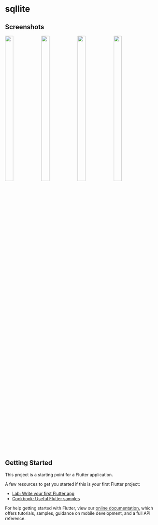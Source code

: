 # sqllite

## Screenshots
<p float="center">
<img src="https://user-images.githubusercontent.com/96433134/182393449-e24bef00-d83a-4ca3-83e8-d12d615fd5f5.jpg" width=23% height=35%>
<img src="https://user-images.githubusercontent.com/96433134/182393454-8993a182-8790-45c9-85f0-8349b4cb4d5f.jpg" width=23% height=35%>
<img src="https://user-images.githubusercontent.com/96433134/182393461-425ed55f-14fa-42e8-94ce-151ece5d5a13.jpg" width=23% height=35%>

<img src="https://user-images.githubusercontent.com/96433134/182393433-4876b375-3ab9-4a96-a6fe-e69a2c48d0ef.jpg" width=23% height=35%>

    
</p>


## Getting Started

This project is a starting point for a Flutter application.

A few resources to get you started if this is your first Flutter project:

- [Lab: Write your first Flutter app](https://flutter.dev/docs/get-started/codelab)
- [Cookbook: Useful Flutter samples](https://flutter.dev/docs/cookbook)

For help getting started with Flutter, view our
[online documentation](https://flutter.dev/docs), which offers tutorials,
samples, guidance on mobile development, and a full API reference.
